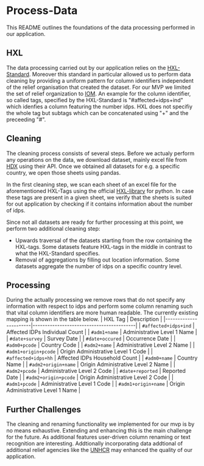 # Process-Data
This README outlines the foundations of the data processing performed in our application.

## HXL
The data processing carried out by our application relies on the [HXL-Standard](https://hxlstandard.org/). Moreover this standard in particular allowed us to perform data cleaning by providing a uniform pattern for column identifiers independent of the relief organisation that created the dataset. For our MVP we limited the set of relief organization to [IOM](https://www.iom.int/). 
An example for the column identifier, so called tags, specified by the HXL-Standard is "#affected+idps+ind" which idenfies a column featuring the number idps. HXL does not specifiy the whole tag but subtags which can be concatenated using "+" and the preceeding "#".

## Cleaning
The cleaning process consists of several steps. Before we actualy perform any operations on the data, we download dataset, mainly excel file from [HDX](https://data.humdata.org/) using their API. Once we obtained all datasets for e.g. a specific country, we open those sheets using pandas.

In the first cleaning step, we scan each sheet of an excel file for the aforementioned HXL-Tags using the official   [HXL-library](https://hxlstandard.github.io/libhxl-python/) for python. In case these tags are present in a given sheet, we verify that the sheets is suited for out application by checking if it contains information about the number of idps.

Since not all datasets are ready for further processing at this point, we perform two additional cleaning step:
* Upwards traversal of the datasets starting from the row containing the HXL-tags. Some datasets feature HXL-tags in the middle in contrast to what the HXL-Standard specifies. 
* Removal of aggregations by filling out location information. Some datasets aggregate the number of idps on a specific country level.

## Processing
During the actually processing we remove rows that do not specify any information with respect to idps and perform some column renaming such that vital column identifiers are more human readable.
The currently existing mapping is shown in the table below.
| HXL Tag               | Description                              |
|-----------------------|------------------------------------------|
| `#affected+idps+ind`  | Affected IDPs Individual Count           |
| `#adm1+name`          | Administrative Level 1 Name              |
| `#date+survey`        | Survey Date                              |
| `#date+occured`       | Occurrence Date                          |
| `#adm0+pcode`         | Country Code                             |
| `#adm2+name`          | Administrative Level 2 Name              |
| `#adm1+origin+pcode`  | Origin Administrative Level 1 Code       |
| `#affected+idps+hh`   | Affected IDPs Household Count            |
| `#adm0+name`          | Country Name                             |
| `#adm2+origin+name`   | Origin Administrative Level 2 Name       |
| `#adm2+pcode`         | Administrative Level 2 Code              |
| `#date+reported`      | Reported Date                            |
| `#adm2+origin+pcode`  | Origin Administrative Level 2 Code       |
| `#adm1+pcode`         | Administrative Level 1 Code              |
| `#adm1+origin+name`   | Origin Administrative Level 1 Name       |


## Further Challenges
The cleaning and renaming functionality we implemented for our mvp is by no means exhaustive. Extending and enhancing this is the main challenge for the future. As additional features user-driven column renaming or text recognition are interesting. Addtionally incorporating data addtional of additional relief agencies like the [UNHCR](https://www.unhcr.org/) may enhanced the quality of our application.
